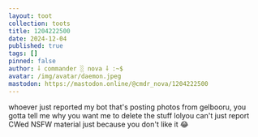 ```yaml
---
layout: toot
collection: toots
title: 1204222500
date: 2024-12-04
published: true
tags: []
pinned: false
author: ⸸ commander ░ nova ⸸ :~$
avatar: /img/avatar/daemon.jpeg
mastodon: https://mastodon.online/@cmdr_nova/1204222500
---
```


whoever just reported my bot that's posting photos from gelbooru, you gotta tell me why you want me to delete the stuff lolyou can't just report CWed NSFW material just because you don't like it 😂
